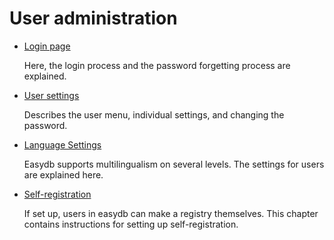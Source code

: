 # User administration

* [Login page](loginscreen/)

    Here, the login process and the password forgetting process are explained.

* [User settings](userprefs/)

    Describes the user menu, individual settings, and changing the password.

* [Language Settings](language/)

    Easydb supports multilingualism on several levels. The settings for users are explained here.

* [Self-registration](selfregister/)

    If set up, users in easydb can make a registry themselves. This chapter contains instructions for setting up self-registration. 